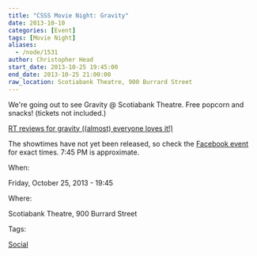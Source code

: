 ```yaml
---
title: "CSSS Movie Night: Gravity"
date: 2013-10-10
categories: [Event]
tags: [Movie Night]
aliases:
  - /node/1531
author: Christopher Head
start_date: 2013-10-25 19:45:00
end_date: 2013-10-25 21:00:00
raw_location: Scotiabank Theatre, 900 Burrard Street
---
```


We're going out to see Gravity @ Scotiabank Theatre. Free popcorn and snacks! (tickets not included.)

[RT reviews for gravity ((almost) everyone loves it!)](https://www.rottentomatoes.com/m/gravity_2013/)

The showtimes have not yet been released, so check the [Facebook event](https://www.facebook.com/events/648399775180337/) for exact times. 7:45 PM is approximate.

When: 

Friday, October 25, 2013 - 19:45

Where: 

Scotiabank Theatre, 900 Burrard Street

Tags: 

[Social](/social)

